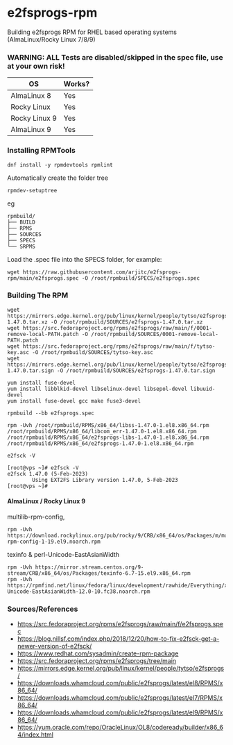 # e2fsprogs-rpm
Building e2fsprogs RPM for RHEL based operating systems (AlmaLinux/Rocky Linux 7/8/9)

### WARNING: ALL Tests are disabled/skipped in the spec file, use at your own risk!


| OS      | Works? |
| ----------- | ----------- |
| AlmaLinux 8 | Yes       |
| Rocky Linux | Yes        |
| Rocky Linux 9 | Yes       |
| AlmaLinux 9   | Yes       |

### Installing RPMTools

```
dnf install -y rpmdevtools rpmlint
```

Automatically create the folder tree

```
rpmdev-setuptree
```

eg

```
rpmbuild/
├── BUILD
├── RPMS
├── SOURCES
├── SPECS
└── SRPMS
```

Load the .spec file into the SPECS folder, for example:

```
wget https://raw.githubusercontent.com/arjitc/e2fsprogs-rpm/main/e2fsprogs.spec -O /root/rpmbuild/SPECS/e2fsprogs.spec
```


### Building The RPM

```
wget https://mirrors.edge.kernel.org/pub/linux/kernel/people/tytso/e2fsprogs/v1.47.0/e2fsprogs-1.47.0.tar.xz -O /root/rpmbuild/SOURCES/e2fsprogs-1.47.0.tar.xz
wget https://src.fedoraproject.org/rpms/e2fsprogs/raw/main/f/0001-remove-local-PATH.patch -O /root/rpmbuild/SOURCES/0001-remove-local-PATH.patch
wget https://src.fedoraproject.org/rpms/e2fsprogs/raw/main/f/tytso-key.asc -O /root/rpmbuild/SOURCES/tytso-key.asc
wget https://mirrors.edge.kernel.org/pub/linux/kernel/people/tytso/e2fsprogs/v1.47.0/e2fsprogs-1.47.0.tar.sign -O /root/rpmbuild/SOURCES/e2fsprogs-1.47.0.tar.sign
```

```
yum install fuse-devel
yum install libblkid-devel libselinux-devel libsepol-devel libuuid-devel
yum install fuse-devel gcc make fuse3-devel
```

```
rpmbuild --bb e2fsprogs.spec
```

```
rpm -Uvh /root/rpmbuild/RPMS/x86_64/libss-1.47.0-1.el8.x86_64.rpm /root/rpmbuild/RPMS/x86_64/libcom_err-1.47.0-1.el8.x86_64.rpm /root/rpmbuild/RPMS/x86_64/e2fsprogs-libs-1.47.0-1.el8.x86_64.rpm /root/rpmbuild/RPMS/x86_64/e2fsprogs-1.47.0-1.el8.x86_64.rpm
```

```
e2fsck -V
```

```
[root@vps ~]# e2fsck -V
e2fsck 1.47.0 (5-Feb-2023)
        Using EXT2FS Library version 1.47.0, 5-Feb-2023
[root@vps ~]#
```


#### AlmaLinux / Rocky Linux 9

multilib-rpm-config,

```
rpm -Uvh https://download.rockylinux.org/pub/rocky/9/CRB/x86_64/os/Packages/m/multilib-rpm-config-1-19.el9.noarch.rpm
```

texinfo & perl-Unicode-EastAsianWidth

```
rpm -Uvh https://mirror.stream.centos.org/9-stream/CRB/x86_64/os/Packages/texinfo-6.7-15.el9.x86_64.rpm
rpm -Uvh https://rpmfind.net/linux/fedora/linux/development/rawhide/Everything/x86_64/os/Packages/p/perl-Unicode-EastAsianWidth-12.0-10.fc38.noarch.rpm
```


### Sources/References

- https://src.fedoraproject.org/rpms/e2fsprogs/raw/main/f/e2fsprogs.spec
- https://blog.nillsf.com/index.php/2018/12/20/how-to-fix-e2fsck-get-a-newer-version-of-e2fsck/
- https://www.redhat.com/sysadmin/create-rpm-package
- https://src.fedoraproject.org/rpms/e2fsprogs/tree/main
- https://mirrors.edge.kernel.org/pub/linux/kernel/people/tytso/e2fsprogs/
- https://downloads.whamcloud.com/public/e2fsprogs/latest/el8/RPMS/x86_64/
- https://downloads.whamcloud.com/public/e2fsprogs/latest/el7/RPMS/x86_64/
- https://downloads.whamcloud.com/public/e2fsprogs/latest/el9/RPMS/x86_64/
- https://yum.oracle.com/repo/OracleLinux/OL8/codeready/builder/x86_64/index.html
